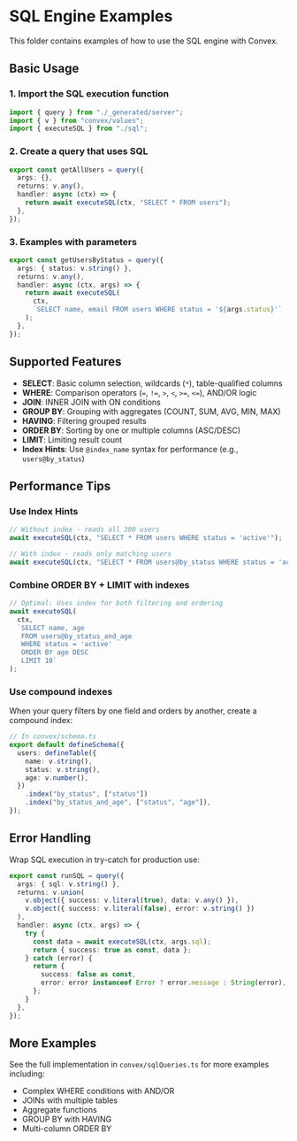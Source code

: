 # SQL Engine Examples

This folder contains examples of how to use the SQL engine with Convex.

## Basic Usage

### 1. Import the SQL execution function

```typescript
import { query } from "./_generated/server";
import { v } from "convex/values";
import { executeSQL } from "./sql";
```

### 2. Create a query that uses SQL

```typescript
export const getAllUsers = query({
  args: {},
  returns: v.any(),
  handler: async (ctx) => {
    return await executeSQL(ctx, "SELECT * FROM users");
  },
});
```

### 3. Examples with parameters

```typescript
export const getUsersByStatus = query({
  args: { status: v.string() },
  returns: v.any(),
  handler: async (ctx, args) => {
    return await executeSQL(
      ctx,
      `SELECT name, email FROM users WHERE status = '${args.status}'`
    );
  },
});
```

## Supported Features

- **SELECT**: Basic column selection, wildcards (`*`), table-qualified columns
- **WHERE**: Comparison operators (`=`, `!=`, `>`, `<`, `>=`, `<=`), AND/OR logic
- **JOIN**: INNER JOIN with ON conditions
- **GROUP BY**: Grouping with aggregates (COUNT, SUM, AVG, MIN, MAX)
- **HAVING**: Filtering grouped results
- **ORDER BY**: Sorting by one or multiple columns (ASC/DESC)
- **LIMIT**: Limiting result count
- **Index Hints**: Use `@index_name` syntax for performance (e.g., `users@by_status`)

## Performance Tips

### Use Index Hints

```typescript
// Without index - reads all 300 users
await executeSQL(ctx, "SELECT * FROM users WHERE status = 'active'");

// With index - reads only matching users
await executeSQL(ctx, "SELECT * FROM users@by_status WHERE status = 'active'");
```

### Combine ORDER BY + LIMIT with indexes

```typescript
// Optimal: Uses index for both filtering and ordering
await executeSQL(
  ctx,
  `SELECT name, age
   FROM users@by_status_and_age
   WHERE status = 'active'
   ORDER BY age DESC
   LIMIT 10`
);
```

### Use compound indexes

When your query filters by one field and orders by another, create a compound index:

```typescript
// In convex/schema.ts
export default defineSchema({
  users: defineTable({
    name: v.string(),
    status: v.string(),
    age: v.number(),
  })
    .index("by_status", ["status"])
    .index("by_status_and_age", ["status", "age"]),
});
```

## Error Handling

Wrap SQL execution in try-catch for production use:

```typescript
export const runSQL = query({
  args: { sql: v.string() },
  returns: v.union(
    v.object({ success: v.literal(true), data: v.any() }),
    v.object({ success: v.literal(false), error: v.string() })
  ),
  handler: async (ctx, args) => {
    try {
      const data = await executeSQL(ctx, args.sql);
      return { success: true as const, data };
    } catch (error) {
      return {
        success: false as const,
        error: error instanceof Error ? error.message : String(error),
      };
    }
  },
});
```

## More Examples

See the full implementation in `convex/sqlQueries.ts` for more examples including:
- Complex WHERE conditions with AND/OR
- JOINs with multiple tables
- Aggregate functions
- GROUP BY with HAVING
- Multi-column ORDER BY
